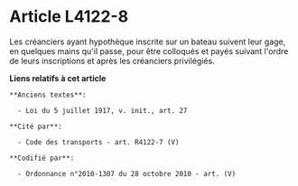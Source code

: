# Article L4122-8

Les créanciers ayant hypothèque inscrite sur un bateau suivent leur gage, en quelques mains qu'il passe, pour être colloqués
et payés suivant l'ordre de leurs inscriptions et après les créanciers privilégiés.

**Liens relatifs à cet article**

	**Anciens textes**:

	  - Loi du 5 juillet 1917, v. init., art. 27

	**Cité par**:

	  - Code des transports - art. R4122-7 (V)

	**Codifié par**:

	  - Ordonnance n°2010-1307 du 28 octobre 2010 - art. (V)
